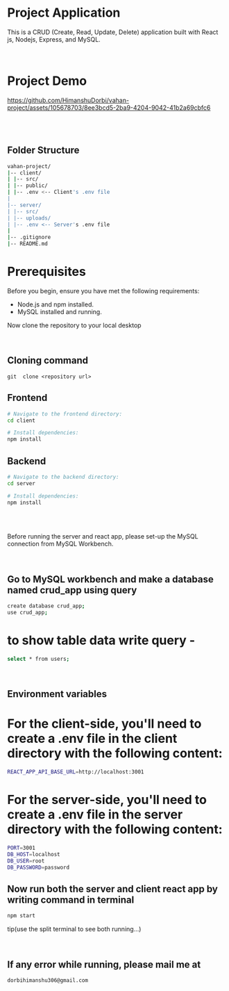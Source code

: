 # Project Application

This is a CRUD (Create, Read, Update, Delete) application built with React js, Nodejs, Express, and MySQL.

<br>

# Project Demo


https://github.com/HimanshuDorbi/vahan-project/assets/105678703/8ee3bcd5-2ba9-4204-9042-41b2a69cbfc6



<br>
<br>

## Folder Structure

```bash
vahan-project/
|-- client/
| |-- src/
| |-- public/
| |-- .env <-- Client's .env file
|
|-- server/
| |-- src/
| |-- uploads/
| |-- .env <-- Server's .env file
|
|-- .gitignore
|-- README.md
```

# Prerequisites

Before you begin, ensure you have met the following requirements:

- Node.js and npm installed.
- MySQL installed and running.

Now clone the repository to your local desktop

<br>

## Cloning command

```
git  clone <repository url>
```

## Frontend

```bash
# Navigate to the frontend directory:
cd client

# Install dependencies:
npm install

```

## Backend

```bash
# Navigate to the backend directory:
cd server

# Install dependencies:
npm install

```

<br>
<br>

Before running the server and react app, please set-up the MySQL connection from MySQL Workbench.

<br>

## Go to MySQL workbench and make a database named crud_app using query

```bash
create database crud_app;
use crud_app;

```

# to show table data write query -

```bash
select * from users;
```

<br>

## Environment variables

# For the client-side, you'll need to create a .env file in the client directory with the following content:

```bash
REACT_APP_API_BASE_URL=http://localhost:3001
```

# For the server-side, you'll need to create a .env file in the server directory with the following content:

```bash
PORT=3001
DB_HOST=localhost
DB_USER=root
DB_PASSWORD=password
```

## Now run both the server and client react app by writing command in terminal

```bash
npm start
```

tip(use the split terminal to see both running...)

<br>

## If any error while running, please mail me at

```bash
dorbihimanshu306@gmail.com
```
